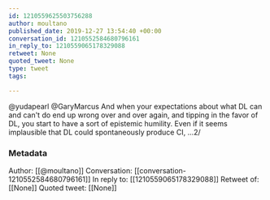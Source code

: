```yaml
---
id: 1210559625503756288
author: moultano
published_date: 2019-12-27 13:54:40 +00:00
conversation_id: 1210552584680796161
in_reply_to: 1210559065178329088
retweet: None
quoted_tweet: None
type: tweet
tags:

---
```


@yudapearl @GaryMarcus And when your expectations about what DL can and can't do end up wrong over and over again, and tipping in the favor of DL, you start to have a sort of epistemic humility. Even if it seems implausible that DL could spontaneously produce CI, ...2/

### Metadata

Author: [[@moultano]]
Conversation: [[conversation-1210552584680796161]]
In reply to: [[1210559065178329088]]
Retweet of: [[None]]
Quoted tweet: [[None]]
